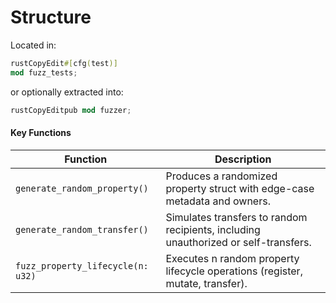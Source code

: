 # Structure

Located in:

```rust
rustCopyEdit#[cfg(test)]
mod fuzz_tests;
```

or optionally extracted into:

```rust
rustCopyEditpub mod fuzzer;
```

#### Key Functions

| Function                          | Description                                                                         |
| --------------------------------- | ----------------------------------------------------------------------------------- |
| `generate_random_property()`      | Produces a randomized property struct with edge-case metadata and owners.           |
| `generate_random_transfer()`      | Simulates transfers to random recipients, including unauthorized or self-transfers. |
| `fuzz_property_lifecycle(n: u32)` | Executes n random property lifecycle operations (register, mutate, transfer).       |

